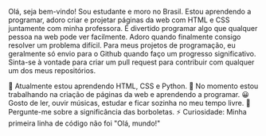 Olá, seja bem-vindo!
Sou estudante e moro no Brasil. Estou aprendendo a programar, adoro criar e projetar páginas da web com HTML e CSS juntamente com minha professora. É divertido programar algo que qualquer pessoa na web pode ver facilmente. Adoro quando finalmente consigo resolver um problema difícil.
Para meus projetos de programação, eu geralmente só envio para o Github quando faço um progresso significativo. Sinta-se à vontade para criar um pull request para contribuir com qualquer um dos meus repositórios.

🌱 Atualmente estou aprendendo HTML, CSS e Python. 🔭 No momento estou trabalhando na criação de páginas da web e aprendendo a programar. 😀 Gosto de ler, ouvir músicas, estudar e ficar sozinha no meu tempo livre. 💬 Pergunte-me sobre a significância das borboletas. ⚡ Curiosidade: Minha primeira linha de código não foi "Olá, mundo!"
